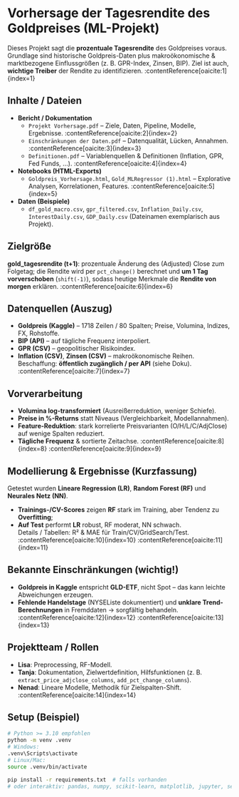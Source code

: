 # Vorhersage der Tagesrendite des Goldpreises (ML-Projekt)

Dieses Projekt sagt die **prozentuale Tagesrendite** des Goldpreises voraus. Grundlage sind historische Goldpreis-Daten plus makroökonomische & marktbezogene Einflussgrößen (z. B. GPR-Index, Zinsen, BIP). Ziel ist auch, **wichtige Treiber** der Rendite zu identifizieren. :contentReference[oaicite:1]{index=1}

## Inhalte / Dateien
- **Bericht / Dokumentation**
  - `Projekt Vorhersage.pdf` – Ziele, Daten, Pipeline, Modelle, Ergebnisse. :contentReference[oaicite:2]{index=2}
  - `Einschränkungen der Daten.pdf` – Datenqualität, Lücken, Annahmen. :contentReference[oaicite:3]{index=3}
  - `Definitionen.pdf` – Variablenquellen & Definitionen (Inflation, GPR, Fed Funds, …). :contentReference[oaicite:4]{index=4}
- **Notebooks (HTML-Exports)**
  - `Goldpreis_Vorhersage.html`, `Gold_MLRegressor (1).html` – Explorative Analysen, Korrelationen, Features. :contentReference[oaicite:5]{index=5}
- **Daten (Beispiele)**
  - `df_gold_macro.csv`, `gpr_filtered.csv`, `Inflation_Daily.csv`, `InterestDaily.csv`, `GDP_Daily.csv` (Dateinamen exemplarisch aus Projekt).  

## Zielgröße
**gold_tagesrendite (t+1)**: prozentuale Änderung des (Adjusted) Close zum Folgetag; die Rendite wird per `pct_change()` berechnet und **um 1 Tag vorverschoben** (`shift(-1)`), sodass heutige Merkmale die **Rendite von morgen** erklären. :contentReference[oaicite:6]{index=6}

## Datenquellen (Auszug)
- **Goldpreis (Kaggle)** – 1718 Zeilen / 80 Spalten; Preise, Volumina, Indizes, FX, Rohstoffe.  
- **BIP (API)** – auf tägliche Frequenz interpoliert.  
- **GPR (CSV)** – geopolitischer Risikoindex.  
- **Inflation (CSV)**, **Zinsen (CSV)** – makroökonomische Reihen.  
Beschaffung: **öffentlich zugänglich / per API** (siehe Doku). :contentReference[oaicite:7]{index=7}

## Vorverarbeitung
- **Volumina log-transformiert** (Ausreißerreduktion, weniger Schiefe).  
- **Preise in %-Returns** statt Niveaus (Vergleichbarkeit, Modellannahmen).  
- **Feature-Reduktion**: stark korrelierte Preisvarianten (O/H/L/C/AdjClose) auf wenige Spalten reduziert.  
- **Tägliche Frequenz** & sortierte Zeitachse. :contentReference[oaicite:8]{index=8} :contentReference[oaicite:9]{index=9}

## Modellierung & Ergebnisse (Kurzfassung)
Getestet wurden **Lineare Regression (LR)**, **Random Forest (RF)** und **Neurales Netz (NN)**.  
- **Trainings-/CV-Scores** zeigen **RF** stark im Training, aber Tendenz zu **Overfitting**;  
- **Auf Test** performt **LR** robust, RF moderat, NN schwach.  
Details / Tabellen: R² & MAE für Train/CV/GridSearch/Test. :contentReference[oaicite:10]{index=10} :contentReference[oaicite:11]{index=11}

## Bekannte Einschränkungen (wichtig!)
- **Goldpreis in Kaggle** entspricht **GLD-ETF**, nicht Spot – das kann leichte Abweichungen erzeugen.  
- **Fehlende Handelstage** (NYSEListe dokumentiert) und **unklare Trend-Berechnungen** in Fremddaten → sorgfältig behandeln. :contentReference[oaicite:12]{index=12} :contentReference[oaicite:13]{index=13}

## Projektteam / Rollen
- **Lisa**: Preprocessing, RF-Modell.  
- **Tanja**: Dokumentation, Zielwertdefinition, Hilfsfunktionen (z. B. `extract_price_adjclose_columns`, `add_pct_change_columns`).  
- **Nenad**: Lineare Modelle, Methodik für Zielspalten-Shift. :contentReference[oaicite:14]{index=14}

## Setup (Beispiel)
```bash
# Python >= 3.10 empfohlen
python -m venv .venv
# Windows:
.venv\Scripts\activate
# Linux/Mac:
source .venv/bin/activate

pip install -r requirements.txt  # falls vorhanden
# oder interaktiv: pandas, numpy, scikit-learn, matplotlib, jupyter, seaborn, xgboost (optional)
````
